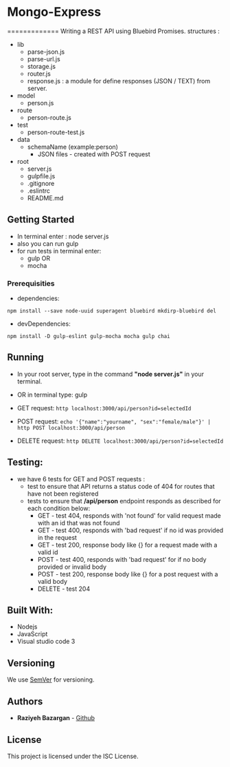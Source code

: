 # Mongo-Express
=============
Writing a REST API using Bluebird Promises.
structures :


- lib
    - parse-json.js
    - parse-url.js
    - storage.js
    - router.js
    - response.js : a module for define responses (JSON / TEXT) from server.
- model
    - person.js
- route
    - person-route.js
- test
    - person-route-test.js
- data
    - schemaName (example:person)
        - JSON files - created with POST request
- root 
    - server.js
    - gulpfile.js
    - .gitignore
    - .eslintrc
    - README.md

## Getting Started
- In terminal enter : node server.js 
- also you can run gulp 
- for run tests in terminal enter:
    - gulp  OR
    - mocha


### Prerequisities

- dependencies: 

```
npm install --save node-uuid superagent bluebird mkdirp-bluebird del 

```

- devDependencies: 
  
```
npm install -D gulp-eslint gulp-mocha mocha gulp chai

```

## Running

- In your root server, type in the command **"node server.js"** in your terminal.
- OR in terminal type: gulp


- GET request: 
    ```http localhost:3000/api/person?id=selectedId ```

- POST request: 
    ```echo '{"name":"yourname", "sex":"female/male"}' | http POST localhost:3000/api/person ```

- DELETE request: 
    ```http DELETE localhost:3000/api/person?id=selectedId ```

## Testing:
- we have 6 tests for GET and POST requests :
    - test to ensure that  API returns a status code of 404 for routes that have not been registered
    - tests to ensure that **/api/person** endpoint responds as described for each condition below:
        - GET - test 404, responds with 'not found' for valid request made with an id that was not found
        - GET - test 400, responds with 'bad request' if no id was provided in the request
        - GET - test 200, response body like {<data>} for a request made with a valid id
        - POST - test 400, responds with 'bad request' for if no body provided or invalid body
        - POST - test 200, response body like {<data>} for a post request with a valid body
        - DELETE - test 204

## Built With:
* Nodejs
* JavaScript
* Visual studio code 3 

## Versioning

We use [SemVer](http://semver.org/) for versioning.

## Authors

* **Raziyeh Bazargan** - [Github](https://github.com/RaziyehBazargan)

## License

This project is licensed under the ISC License.

